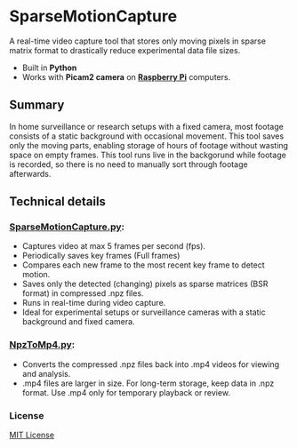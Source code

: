 # SparseMotionCapture

A real-time video capture tool that stores only moving pixels in sparse matrix format to drastically reduce experimental data file sizes.
- Built in **Python**
- Works with **Picam2 camera** on [**Raspberry Pi**](https://www.raspberrypi.com/) computers.

## Summary
In home surveillance or research setups with a fixed camera, most footage consists of a static background with occasional movement. This tool saves only the moving parts, enabling storage of hours of footage without wasting space on empty frames. This tool runs live in the backgorund while footage is recorded, so there is no need to manually sort through footage afterwards.

## Technical details
### [SparseMotionCapture.py](SparseMotionCapture.py):
- Captures video at max 5 frames per second (fps).
- Periodically saves key frames (Full frames)
- Compares each new frame to the most recent key frame to detect motion.
- Saves only the detected (changing) pixels as sparse matrices (BSR format) in compressed .npz files.
- Runs in real-time during video capture.
- Ideal for experimental setups or surveillance cameras with a static background and fixed camera.

### [NpzToMp4.py](NpzToMp4.py):
- Converts the compressed .npz files back into .mp4 videos for viewing and analysis.
- .mp4 files are larger in size. For long-term storage, keep data in .npz format. Use .mp4 only for temporary playback or review.

### License
[MIT License](LICENSE)
